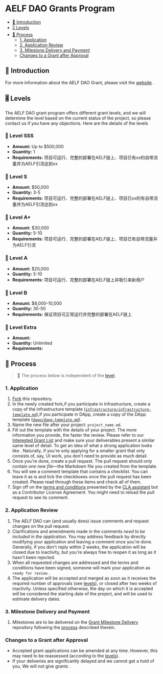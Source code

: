 # AELF DAO Grants Program

- [:wave: Introduction](#wave-introduction)
- [:level_slider: Levels](#level_slider-levels)
- [:pencil: Process](#pencil-process)
  - [1. Application](#1-application)
  - [2. Application Review](#2-application-review)
  - [3. Milestone Delivery and Payment](#3-milestone-delivery-and-payment)
  - [Changes to a Grant after Approval](#changes-to-a-grant-after-approval)

## :wave: Introduction

For more information about the AELF DAO Grant, please visit the [website](https://web3.foundation/about/) .

## :level_slider: Levels

The AELF DAO grant program offers different grant levels, and we will determine the level based on the current status of the project, so please contact us if you have any objections.
Here are the details of the levels

### :chicken: Level SSS<!-- omit in toc -->

- **Amount:** Up to $500,000
- **Quantity:** 1
- **Requirements:** 项目可运行、完整的部署在AELF链上、项目已有xx的自带流量并为AELF引流达到xx

### :rooster: Level S<!-- omit in toc -->

- **Amount:** $50,000
- **Quantity:** 3-5
- **Requirements:** 项目可运行、完整的部署在AELF链上、项目已xx的有自带流量并为AELF引流达到xx

### :baby_chick: Level A+<!-- omit in toc -->

- **Amount:** $30,000
- **Quantity:** 5-10
- **Requirements:** 项目可运行、完整的部署在AELF链上、项目已有自带流量并为AELF引流

### :hatched_chick: Level A <!-- omit in toc -->

- **Amount:** $20,000
- **Quantity:** 5-10
- **Requirements:** 项目可运行、完整的部署在AELF链上并吸引来新用户

### :hatching_chick: Level B <!-- omit in toc -->

- **Amount:** $8,000-10,000
- **Quantity:** 30-50
- **Requirements:** 保证项目可正常运行并完整的部署在AELF链上

### :egg: Level Extra <!-- omit in toc -->

- **Amount:** 
- **Quantity:** Unlimited
- **Requirements:** 

## :pencil: Process

> **:loudspeaker:** The process below is independent of the [level](#level_slider-levels). 

### 1. Application

   1. [Fork](https://github.com/veercd/test/fork) this repository.
   2. In the newly created fork,if you participate in infrastructure, create a copy of the infrastructure template ([`infrastructure/infrastructure-template.md`](infrastructure/infrastructure-template.md)),if you participate in DApp, create a copy of the DApp template ([`dapp/dapp-template.md`](dapp/dapp-template.md)). 
   3. Name the new file after your project: `project_name.md`.
   4. Fill out the template with the details of your project. The more information you provide, the faster the review. Please refer to our [Interested Grant List](docs/interestlist.md) and make sure your deliverables present a similar same level of detail. To get an idea of what a strong application looks like . Naturally, if you're only applying for a smaller grant that only consists of, say, UI work, you don't need to provide as much detail.
   5. Once you're done, create a pull request. The pull request should only contain _one new file_—the Markdown file you created from the template.
   6. You will see a comment template that contains a checklist. You can leave it as is and tick the checkboxes once the pull request has been created. Please read through these items and check all of them.
   7. Sign off on the [terms and conditions](docs/T&Cs.md) presented by the [CLA assistant](https://github.com/claassistantio) bot as a Contributor License Agreement. You might need to reload the pull request to see its comment.

### 2. Application Review

   1. The AELF DAO can (and usually does) issue comments and request changes on the pull request.
   2. Clarifications and amendments made in the comments _need to be included in the application_. You may address feedback by directly modifying your application and leaving a comment once you're done. Generally, if you don't reply within 2 weeks, the application will be closed due to inactivity, but you're always free to reopen it as long as it hasn't been rejected.
   3. When all requested changes are addressed and the terms and conditions have been signed, someone will mark your application as `ready for review` .
   4. The application will be accepted and merged as soon as it receives the required number of approvals (see [levels](#level_slider-levels)), or closed after two weeks of inactivity. Unless specified otherwise, the day on which it is accepted will be considered the starting date of the project, and will be used to estimate delivery dates.

### 3. Milestone Delivery and Payment

   1. Milestones are to be delivered on the [Grant Milestone Delivery](https://github.com/veercd/test2) repository following the [process](https://github.com/veercd/test2) described therein.

### Changes to a Grant after Approval

- Accepted grant applications can be amended at any time. However, this may need to be reassessed (according to the [levels](#level_slider-levels)). 
- If your deliveries are significantly delayed and we cannot get a hold of you, We will not give grants .
